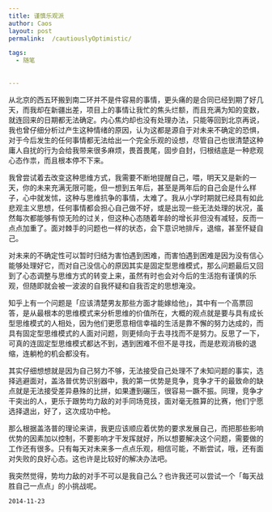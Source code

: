 ```yaml
---
title: 谨慎乐观派
author: Caos
layout: post
permalink:  /cautiouslyOptimistic/

tags:
  - 随笔
  
  
---
```


从北京的西五环搬到南二环并不是件容易的事情，更头痛的是合同已经到期了好几天，而我却在新疆出差，项目上的事情让我忙的焦头烂额，而且充满为知的变数，就连回来的日期都无法确定。内心焦灼却也没有处理办法，只能等回到北京再说，我也曾仔细分析过产生这种情绪的原因，认为这都是源自于对未来不确定的恐惧，对于今后发生的任何事情都无法给出一个完全乐观的设想，尽管自己也很清楚这种庸人自扰的行为会给我带来很多麻烦，畏首畏尾，固步自封，归根结底是一种悲观心态作祟，而且根本停不下来。
<!--more-->
我曾尝试着去改变这种思维方式，我需要不断地提醒自己，喂，明天又是新的一天，你的未来充满无限可能，但一想到五年后，甚至是两年后的自己会是什么样子，心中就发怵，这种与思维抗争的事情，太难了。我从小学时期就已经具有如此悲观主义思想，任何事情都会担心自己做不好，或是出现一些无法处理的状况，虽然每次都能够有惊无险的过关，但这种心态随着年龄的增长非但没有减轻，反而一点点加重了。面对棘手的问题也一样的状态，会下意识地排斥，退缩，甚至怀疑自己。

对未来的不确定性可以暂时归结为害怕遇到困难，而害怕遇到困难是因为没有信心能够处理好它，而对自己没信心的原因其实是固定型思维模式，那么问题最后又回到了心态调整与思维方式的转变上来，虽然有时也会对今后的生活抱有谨慎的乐观，但随即就会被一波波的自我怀疑和自我否定的思想淹没。

知乎上有一个问题是「应该清楚男友那些方面才能嫁给他」，其中有一个高票回答，是从最根本的思维模式来分析思维的价值所在，大概的观点就是要与具有成长型思维模式的人相处，因为他们更愿意相信幸福的生活是靠不懈的努力达成的，而具有固定型思维模式的人面对问题，则更倾向于去寻找而不是努力。反思了一下，可真的连固定型思维模式都达不到，遇到困难不但不是寻找，而是悲观消极的退缩，连躺枪的机会都没有。

其实仔细想想就是因为自己努力不够，无法接受自己处理不了未知问题的事实，选择逃避面对，盖洛普优势识别器中，我的第一优势是竞争，竞争才干的最致命的缺点就是无法接受差异悬殊的比拼，如果遭到碾压，很容易一蹶不振。同理，竞争才干突出的人，更乐于跟势均力敌的对手同场竞技，面对毫无胜算的比赛，他们宁愿选择退出，好了，这次成功中枪。

那么根据盖洛普的理论来讲，我更应该顺应着优势的要求发展自己，而把那些影响优势的因素加以控制，不要影响才干发挥就好，所以想要解决这个问题，需要做的工作还有很多。只有每天对未来多一点点乐观，相信可能，不断尝试，哦，还有面对失败的良好心态。这也许是比较好的解决办法吧。

我突然觉得，势均力敌的对手不可以是我自己么？也许我还可以尝试一个「每天战胜自己一点点」的小挑战呢。 

`2014-11-23`